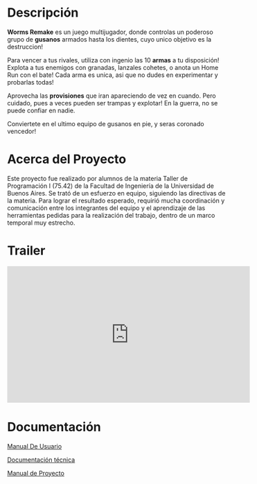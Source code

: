# Descripción

**Worms Remake** es un juego multijugador, donde controlas un poderoso grupo de **gusanos** armados hasta los dientes, cuyo unico objetivo es la destruccion!

Para vencer a tus rivales, utiliza con ingenio las 10 **armas** a tu disposición! Explota a tus enemigos con granadas, lanzales cohetes, o anota un Home Run con el bate! Cada arma es unica, asi que no dudes en experimentar y probarlas todas!

Aprovecha las **provisiones** que iran apareciendo de vez en cuando. Pero cuidado, pues a veces pueden ser trampas y explotar! En la guerra, no se puede confiar en nadie.

Conviertete en el ultimo equipo de gusanos en pie, y seras coronado vencedor!

# Acerca del Proyecto

Este proyecto fue realizado por alumnos de la materia Taller de Programación I (75.42) de la Facultad de Ingeniería de la Universidad de Buenos Aires. Se trató de un esfuerzo en equipo, siguiendo las directivas de la materia. Para lograr el resultado esperado, requirió mucha coordinación y comunicación entre los integrantes del equipo y el aprendizaje de las herramientas pedidas para la realización del trabajo, dentro de un marco temporal muy estrecho.

# Trailer

<iframe 
    width="560"
    height="315"
    src="https://www.youtube.com/embed/g9llPTpacLc?si=wd8-gUnIPQ-l1H-0"
    title="YouTube video player"
    frameborder="0"
    allow="accelerometer; autoplay; clipboard-write; encrypted-media; gyroscope; picture-in-picture; web-share"
    allowfullscreen>
</iframe>

# Documentación

<a href="https://github.com/ManusaRivi/taller-tp-worms/raw/main/docs/Manual%20De%20Usuario.pdf" target="_blank">Manual De Usuario</a>

<a href="https://github.com/ManusaRivi/taller-tp-worms/raw/main/docs/Documentacion%20Tecnica.pdf" target="_blank">Documentación técnica</a>

<a href="https://github.com/ManusaRivi/taller-tp-worms/raw/main/docs/Manual%20de%20Proyecto.pdf" target="_blank">Manual de Proyecto</a>
